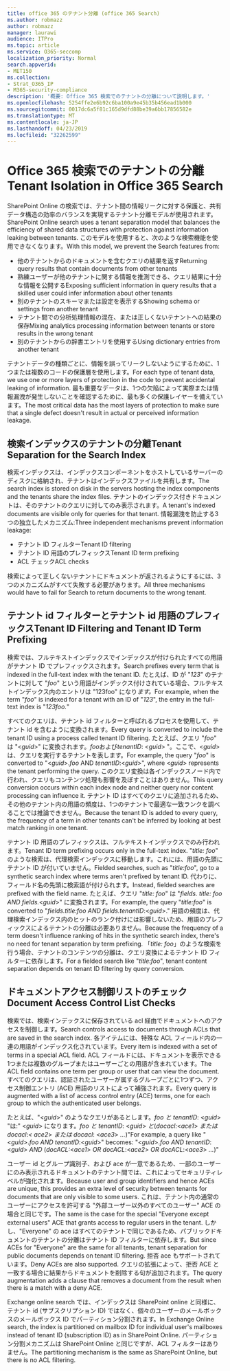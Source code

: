 ```yaml
---
title: office 365 のテナント分離 (office 365 Search)
ms.author: robmazz
author: robmazz
manager: laurawi
audience: ITPro
ms.topic: article
ms.service: O365-seccomp
localization_priority: Normal
search.appverid:
- MET150
ms.collection:
- Strat_O365_IP
- M365-security-compliance
description: '概要: Office 365 検索でのテナントの分離について説明します。'
ms.openlocfilehash: 5254ffe2e6b92c6ba100a9e45b35b456ead1b000
ms.sourcegitcommit: 0017dc6a5f81c165d9dfd88be39a6bb17856582e
ms.translationtype: MT
ms.contentlocale: ja-JP
ms.lasthandoff: 04/23/2019
ms.locfileid: "32262599"
---
```

# <a name="tenant-isolation-in-office-365-search"></a><span data-ttu-id="87e08-103">Office 365 検索でのテナントの分離</span><span class="sxs-lookup"><span data-stu-id="87e08-103">Tenant Isolation in Office 365 Search</span></span>
<span data-ttu-id="87e08-104">SharePoint Online の検索では、テナント間の情報リークに対する保護と、共有データ構造の効率のバランスを実現するテナント分離モデルが使用されます。</span><span class="sxs-lookup"><span data-stu-id="87e08-104">SharePoint Online search uses a tenant separation model that balances the efficiency of shared data structures with protection against information leaking between tenants.</span></span> <span data-ttu-id="87e08-105">このモデルを使用すると、次のような検索機能を使用できなくなります。</span><span class="sxs-lookup"><span data-stu-id="87e08-105">With this model, we prevent the Search features from:</span></span>
- <span data-ttu-id="87e08-106">他のテナントからのドキュメントを含むクエリの結果を返す</span><span class="sxs-lookup"><span data-stu-id="87e08-106">Returning query results that contain documents from other tenants</span></span>
- <span data-ttu-id="87e08-107">熟練ユーザーが他のテナントに関する情報を推測できる、クエリ結果に十分な情報を公開する</span><span class="sxs-lookup"><span data-stu-id="87e08-107">Exposing sufficient information in query results that a skilled user could infer information about other tenants</span></span>
- <span data-ttu-id="87e08-108">別のテナントのスキーマまたは設定を表示する</span><span class="sxs-lookup"><span data-stu-id="87e08-108">Showing schema or settings from another tenant</span></span>
- <span data-ttu-id="87e08-109">テナント間での分析処理情報の混在、または正しくないテナントへの結果の保存</span><span class="sxs-lookup"><span data-stu-id="87e08-109">Mixing analytics processing information between tenants or store results in the wrong tenant</span></span>
- <span data-ttu-id="87e08-110">別のテナントからの辞書エントリを使用する</span><span class="sxs-lookup"><span data-stu-id="87e08-110">Using dictionary entries from another tenant</span></span>

<span data-ttu-id="87e08-111">テナントデータの種類ごとに、情報を誤ってリークしないようにするために、1つまたは複数のコードの保護層を使用します。</span><span class="sxs-lookup"><span data-stu-id="87e08-111">For each type of tenant data, we use one or more layers of protection in the code to prevent accidental leaking of information.</span></span> <span data-ttu-id="87e08-112">最も重要なデータは、1つの欠陥によって実際または情報漏洩が発生しないことを確認するために、最も多くの保護レイヤーを備えています。</span><span class="sxs-lookup"><span data-stu-id="87e08-112">The most critical data has the most layers of protection to make sure that a single defect doesn't result in actual or perceived information leakage.</span></span>

## <a name="tenant-separation-for-the-search-index"></a><span data-ttu-id="87e08-113">検索インデックスのテナントの分離</span><span class="sxs-lookup"><span data-stu-id="87e08-113">Tenant Separation for the Search Index</span></span>
<span data-ttu-id="87e08-114">検索インデックスは、インデックスコンポーネントをホストしているサーバーのディスクに格納され、テナントはインデックスファイルを共有します。</span><span class="sxs-lookup"><span data-stu-id="87e08-114">The search index is stored on disk in the servers hosting the index components and the tenants share the index files.</span></span> <span data-ttu-id="87e08-115">テナントのインデックス付きドキュメントは、そのテナントのクエリに対してのみ表示されます。</span><span class="sxs-lookup"><span data-stu-id="87e08-115">A tenant's indexed documents are visible only for queries for that tenant.</span></span> <span data-ttu-id="87e08-116">情報漏洩を防止する3つの独立したメカニズム:</span><span class="sxs-lookup"><span data-stu-id="87e08-116">Three independent mechanisms prevent information leakage:</span></span>
- <span data-ttu-id="87e08-117">テナント ID フィルター</span><span class="sxs-lookup"><span data-stu-id="87e08-117">Tenant ID filtering</span></span>
- <span data-ttu-id="87e08-118">テナント ID 用語のプレフィックス</span><span class="sxs-lookup"><span data-stu-id="87e08-118">Tenant ID term prefixing</span></span>
- <span data-ttu-id="87e08-119">ACL チェック</span><span class="sxs-lookup"><span data-stu-id="87e08-119">ACL checks</span></span>

<span data-ttu-id="87e08-120">検索によって正しくないテナントにドキュメントが返されるようにするには、3つのメカニズムがすべて失敗する必要があります。</span><span class="sxs-lookup"><span data-stu-id="87e08-120">All three mechanisms would have to fail for Search to return documents to the wrong tenant.</span></span>

## <a name="tenant-id-filtering-and-tenant-id-term-prefixing"></a><span data-ttu-id="87e08-121">テナント id フィルターとテナント id 用語のプレフィックス</span><span class="sxs-lookup"><span data-stu-id="87e08-121">Tenant ID Filtering and Tenant ID Term Prefixing</span></span>
<span data-ttu-id="87e08-122">検索では、フルテキストインデックスでインデックスが付けられたすべての用語がテナント ID でプレフィックスされます。</span><span class="sxs-lookup"><span data-stu-id="87e08-122">Search prefixes every term that is indexed in the full-text index with the tenant ID.</span></span> <span data-ttu-id="87e08-123">たとえば、ID が "*123*" のテナントに対して "*foo*" という用語がインデックス付けされている場合、フルテキストインデックス内のエントリは "123foo" になり*ます。*</span><span class="sxs-lookup"><span data-stu-id="87e08-123">For example, when the term "*foo*" is indexed for a tenant with an ID of "*123*", the entry in the full-text index is "*123foo.*"</span></span>

<span data-ttu-id="87e08-124">すべてのクエリは、テナント id フィルターと呼ばれるプロセスを使用して、テナント id を含むように変換されます。</span><span class="sxs-lookup"><span data-stu-id="87e08-124">Every query is converted to include the tenant ID using a process called tenant ID filtering.</span></span> <span data-ttu-id="87e08-125">たとえば、クエリ "*foo*" は "<*guid*>" に変換されます。*foo*および*tenantID*: <*guid*> "。ここで、<*guid*> は、クエリを実行するテナントを表します。</span><span class="sxs-lookup"><span data-stu-id="87e08-125">For example, the query "*foo*" is converted to "<*guid*>.*foo* AND *tenantID*:<*guid*>", where <*guid*> represents the tenant performing the query.</span></span> <span data-ttu-id="87e08-126">このクエリ変換は各インデックスノード内で行われ、クエリもコンテンツ処理も影響を及ぼすことはありません。</span><span class="sxs-lookup"><span data-stu-id="87e08-126">This query conversion occurs within each index node and neither query nor content processing can influence it.</span></span> <span data-ttu-id="87e08-127">テナント ID はすべてのクエリに追加されるため、その他のテナント内の用語の頻度は、1つのテナントで最適な一致ランクを調べることでは推論できません。</span><span class="sxs-lookup"><span data-stu-id="87e08-127">Because the tenant ID is added to every query, the frequency of a term in other tenants can't be inferred by looking at best match ranking in one tenant.</span></span>

<span data-ttu-id="87e08-128">テナント ID 用語のプレフィックスは、フルテキストインデックスでのみ行われます。</span><span class="sxs-lookup"><span data-stu-id="87e08-128">Tenant ID term prefixing occurs only in the full-text index.</span></span> <span data-ttu-id="87e08-129">"*title: foo*" のような検索は、代理検索インデックスに移動します。これには、用語の先頭にテナント ID が付いていません。</span><span class="sxs-lookup"><span data-stu-id="87e08-129">Fielded searches, such as "*title:foo*", go to a synthetic search index where terms aren't prefixed by tenant ID.</span></span> <span data-ttu-id="87e08-130">代わりに、フィールド名の先頭に検索語が付けられます。</span><span class="sxs-lookup"><span data-stu-id="87e08-130">Instead, fielded searches are prefixed with the field name.</span></span> <span data-ttu-id="87e08-131">たとえば、クエリ "*title: foo*" は "*fields. title: foo AND fields.*<*guid*>" に変換されます。</span><span class="sxs-lookup"><span data-stu-id="87e08-131">For example, the query "*title:foo*" is converted to "*fields.title:foo AND fields.tenantID*:<*guid*>."</span></span> <span data-ttu-id="87e08-132">用語の頻度は、代理検索インデックス内のヒットのランク付けには影響しないため、用語のプレフィックスによるテナントの分離は必要ありません。</span><span class="sxs-lookup"><span data-stu-id="87e08-132">Because the frequency of a term doesn't influence ranking of hits in the synthetic search index, there's no need for tenant separation by term prefixing.</span></span> <span data-ttu-id="87e08-133">「*title: foo*」のような検索を行う場合、テナントのコンテンツの分離は、クエリ変換によるテナント ID フィルターに依存します。</span><span class="sxs-lookup"><span data-stu-id="87e08-133">For a fielded search like "*title:foo*", tenant content separation depends on tenant ID filtering by query conversion.</span></span>

## <a name="document-access-control-list-checks"></a><span data-ttu-id="87e08-134">ドキュメントアクセス制御リストのチェック</span><span class="sxs-lookup"><span data-stu-id="87e08-134">Document Access Control List Checks</span></span>
<span data-ttu-id="87e08-135">検索では、検索インデックスに保存されている acl 経由でドキュメントへのアクセスを制御します。</span><span class="sxs-lookup"><span data-stu-id="87e08-135">Search controls access to documents through ACLs that are saved in the search index.</span></span> <span data-ttu-id="87e08-136">各アイテムには、特殊な ACL フィールド内の一連の用語がインデックス化されています。</span><span class="sxs-lookup"><span data-stu-id="87e08-136">Every item is indexed with a set of terms in a special ACL field.</span></span> <span data-ttu-id="87e08-137">ACL フィールドには、ドキュメントを表示できる1つまたは複数のグループまたはユーザーごとの用語が含まれています。</span><span class="sxs-lookup"><span data-stu-id="87e08-137">The ACL field contains one term per group or user that can view the document.</span></span> <span data-ttu-id="87e08-138">すべてのクエリは、認証されたユーザーが属するグループごとに1つずつ、アクセス制御エントリ (ACE) 用語のリストによって補強されます。</span><span class="sxs-lookup"><span data-stu-id="87e08-138">Every query is augmented with a list of access control entry (ACE) terms, one for each group to which the authenticated user belongs.</span></span>

<span data-ttu-id="87e08-139">たとえば、"<*guid*>" のようなクエリがあるとします。*foo と tenantID*: <*guid*> "は:" <*guid*> になります。*foo と tenantID*: <*guid*> *と*(*docacl:*<*ace1*> *または docacl*:*< ace2*> *または docacl*: <*ace3*> *...*)"</span><span class="sxs-lookup"><span data-stu-id="87e08-139">For example, a query like "<*guid*>.*foo AND tenantID*:<*guid*>" becomes: "<*guid*>.*foo AND tenantID*:<*guid*> *AND* (*docACL:*<*ace1*> *OR docACL*:<*ace2*> *OR docACL*:<*ace3*> *...*)"</span></span>

<span data-ttu-id="87e08-140">ユーザー id とグループ識別子、および ace が一意であるため、一部のユーザーにのみ表示されるドキュメントのテナント間では、これによってセキュリティレベルが強化されます。</span><span class="sxs-lookup"><span data-stu-id="87e08-140">Because user and group identifiers and hence ACEs are unique, this provides an extra level of security between tenants for documents that are only visible to some users.</span></span> <span data-ttu-id="87e08-141">これは、テナント内の通常のユーザーにアクセスを許可する "外部ユーザー以外のすべてのユーザー" ACE の場合と同じです。</span><span class="sxs-lookup"><span data-stu-id="87e08-141">The same is the case for the special "Everyone except external users" ACE that grants access to regular users in the tenant.</span></span> <span data-ttu-id="87e08-142">しかし、"Everyone" の ace はすべてのテナントで同じであるため、パブリックドキュメントのテナントの分離はテナント ID フィルターに依存します。</span><span class="sxs-lookup"><span data-stu-id="87e08-142">But since ACEs for "Everyone" are the same for all tenants, tenant separation for public documents depends on tenant ID filtering.</span></span> <span data-ttu-id="87e08-143">拒否 ace もサポートされています。</span><span class="sxs-lookup"><span data-stu-id="87e08-143">Deny ACEs are also supported.</span></span> <span data-ttu-id="87e08-144">クエリの拡張によって、拒否 ACE と一致する場合に結果からドキュメントを削除する句が追加されます。</span><span class="sxs-lookup"><span data-stu-id="87e08-144">The query augmentation adds a clause that removes a document from the result when there is a match with a deny ACE.</span></span>

<span data-ttu-id="87e08-145">Exchange online search では、インデックスは SharePoint online と同様に、テナント id (サブスクリプション ID) ではなく、個々のユーザーのメールボックスのメールボックス ID でパーティション分割されます。</span><span class="sxs-lookup"><span data-stu-id="87e08-145">In Exchange Online search, the index is partitioned on mailbox ID for individual user's mailboxes instead of tenant ID (subscription ID) as in SharePoint Online.</span></span> <span data-ttu-id="87e08-146">パーティション分割メカニズムは SharePoint Online と同じですが、ACL フィルターはありません。</span><span class="sxs-lookup"><span data-stu-id="87e08-146">The partitioning mechanism is the same as SharePoint Online, but there is no ACL filtering.</span></span>
